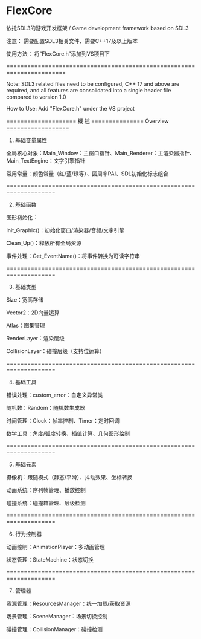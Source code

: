# FlexCore
依托SDL3的游戏开发框架 / Game development framework based on SDL3

注意： 需要配置SDL3相关文件、需要C++17及以上版本

使用方法： 将“FlexCore.h”添加到VS项目下

=======================================================================

Note: SDL3 related files need to be configured, C++ 17 and above are required, and all features are consolidated into a single header file compared to version 1.0

How to Use: Add "FlexCore.h" under the VS project



==================== 概  述 =============== Overview ==================

1. 基础变量属性

全局核心对象：Main_Window：主窗口指针、Main_Renderer：主渲染器指针、Main_TextEngine：文字引擎指针

常用常量：颜色常量（红/蓝/绿等）、圆周率PAI、SDL初始化标志组合

====================================================================

2. 基础函数

图形初始化：

Init_Graphic()：初始化窗口/渲染器/音频/文字引擎

Clean_Up()：释放所有全局资源

事件处理：Get_EventName()：将事件转换为可读字符串

====================================================================

3. 基础类型

Size：宽高存储

Vector2：2D向量运算

Atlas：图集管理

RenderLayer：渲染层级

CollisionLayer：碰撞层级（支持位运算）

====================================================================

4. 基础工具

错误处理：custom_error：自定义异常类

随机数：Random：随机数生成器

时间管理：Clock：帧率控制、Timer：定时回调

数学工具：角度/弧度转换、插值计算、几何图形绘制

====================================================================

5. 基础元素

摄像机：跟随模式（静态/平滑）、抖动效果、坐标转换

动画系统：序列帧管理、播放控制

碰撞系统：碰撞箱管理、层级检测

====================================================================

6. 行为控制器

动画控制：AnimationPlayer：多动画管理

状态管理：StateMachine：状态切换

====================================================================

7. 管理器

资源管理：ResourcesManager：统一加载/获取资源

场景管理：SceneManager：场景切换控制

碰撞管理：CollisionManager：碰撞检测
